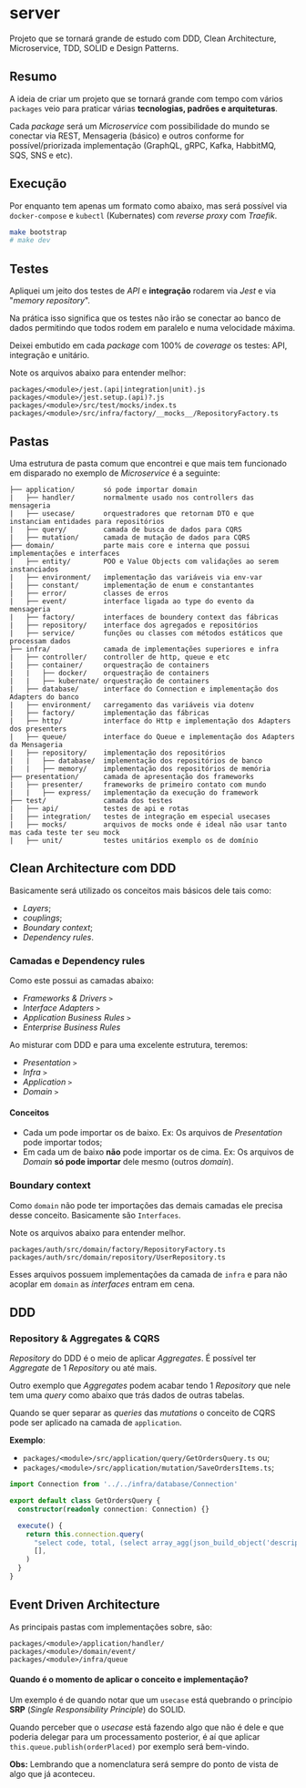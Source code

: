# server

Projeto que se tornará grande de estudo com DDD, Clean Architecture, Microservice, TDD, SOLID e Design Patterns.

## Resumo

A ideia de criar um projeto que se tornará grande com tempo com vários `packages` veio para praticar várias
**tecnologias, padrões e arquiteturas**.

Cada _package_ será um _Microservice_ com possibilidade do mundo se conectar via REST, Mensageria (básico) e outros
conforme for possível/priorizada implementação (GraphQL, gRPC, Kafka, HabbitMQ, SQS, SNS e etc).

## Execução

Por enquanto tem apenas um formato como abaixo, mas será possível via `docker-compose` e `kubectl` (Kubernates) com
_reverse proxy_ com _Traefik_.

```bash
make bootstrap
# make dev
```

## Testes

Apliquei um jeito dos testes de _API_ e **integração** rodarem via _Jest_ e via "_memory repository_".

Na prática isso significa que os testes não irão se conectar ao banco de dados permitindo que todos rodem em paralelo
e numa velocidade máxima.

Deixei embutido em cada _package_ com 100% de _coverage_ os testes: API, integração e unitário.

Note os arquivos abaixo para entender melhor:

```
packages/<module>/jest.(api|integration|unit).js
packages/<module>/jest.setup.(api)?.js
packages/<module>/src/test/mocks/index.ts
packages/<module>/src/infra/factory/__mocks__/RepositoryFactory.ts
```

## Pastas

Uma estrutura de pasta comum que encontrei e que mais tem funcionado em disparado no exemplo de _Microservice_ é a seguinte:

```
├── application/       só pode importar domain
|   ├── handler/       normalmente usado nos controllers das mensageria
|   ├── usecase/       orquestradores que retornam DTO e que instanciam entidades para repositórios
|   ├── query/         camada de busca de dados para CQRS
|   ├── mutation/      camada de mutação de dados para CQRS
├── domain/            parte mais core e interna que possui implementações e interfaces
|   ├── entity/        POO e Value Objects com validações ao serem instanciados
|   ├── environment/   implementação das variáveis via env-var
|   ├── constant/      implementação de enum e constantantes
|   ├── error/         classes de erros
|   ├── event/         interface ligada ao type do evento da mensageria
|   ├── factory/       interfaces de boundery context das fábricas
|   ├── repository/    interface dos agregados e repositórios
|   ├── service/       funções ou classes com métodos estáticos que processam dados
├── infra/             camada de implementações superiores e infra
|   ├── controller/    controller de http, queue e etc
|   ├── container/     orquestração de containers
|   |   ├── docker/    orquestração de containers
|   |   ├── kubernate/ orquestração de containers
|   ├── database/      interface do Connection e implementação dos Adapters do banco
|   ├── environment/   carregamento das variáveis via dotenv
|   ├── factory/       implementação das fábricas
|   ├── http/          interface do Http e implementação dos Adapters dos presenters
|   ├── queue/         interface do Queue e implementação dos Adapters da Mensageria
|   ├── repository/    implementação dos repositórios
|   |   ├── database/  implementação dos repositórios de banco
|   |   ├── memory/    implementação dos repositórios de memória
├── presentation/      camada de apresentação dos frameworks
|   ├── presenter/     frameworks de primeiro contato com mundo
|   |   ├── express/   implementação da execução do framework
├── test/              camada dos testes
|   ├── api/           testes de api e rotas
|   ├── integration/   testes de integração em especial usecases
|   ├── mocks/         arquivos de mocks onde é ideal não usar tanto mas cada teste ter seu mock
|   ├── unit/          testes unitários exemplo os de domínio
```

## Clean Architecture com DDD

Basicamente será utilizado os conceitos mais básicos dele tais como:

- _Layers_;
- _couplings_;
- _Boundary context_;
- _Dependency rules_.

### Camadas e Dependency rules

Como este possui as camadas abaixo:

- _Frameworks & Drivers_ `>`
- _Interface Adapters_ `>`
- _Application Business Rules_ `>`
- _Enterprise Business Rules_

Ao misturar com DDD e para uma excelente estrutura, teremos:

- _Presentation_ `>`
- _Infra_ `>`
- _Application_ `>`
- _Domain_ `>`

#### Conceitos

- Cada um pode importar os de baixo. Ex: Os arquivos de _Presentation_ pode importar todos;
- Em cada um de baixo **não** pode importar os de cima. Ex: Os arquivos de _Domain_ **só pode importar** dele mesmo (outros _domain_).

### Boundary context

Como `domain` não pode ter importações das demais camadas ele precisa desse conceito. Basicamente são `Interfaces`.

Note os arquivos abaixo para entender melhor.

```
packages/auth/src/domain/factory/RepositoryFactory.ts
packages/auth/src/domain/repository/UserRepository.ts
```

Esses arquivos possuem implementações da camada de `infra` e para não acoplar em `domain` as _interfaces_ entram em cena.

## DDD

### Repository & Aggregates & CQRS

_Repository_ do DDD é o meio de aplicar _Aggregates_. É possível ter _Aggregate_ de 1 _Repository_ ou até mais.

Outro exemplo que _Aggregates_ podem acabar tendo 1 _Repository_ que nele tem uma _query_ como abaixo que trás dados de
outras tabelas.

Quando se quer separar as _queries_ das _mutations_ o conceito de CQRS pode ser aplicado na camada de `application`.

**Exemplo**:

- `packages/<module>/src/application/query/GetOrdersQuery.ts` ou;
- `packages/<module>/src/application/mutation/SaveOrdersItems.ts`;

```ts
import Connection from '../../infra/database/Connection'

export default class GetOrdersQuery {
  constructor(readonly connection: Connection) {}

  execute() {
    return this.connection.query(
      "select code, total, (select array_agg(json_build_object('description', i.description, 'price', oi.price)) from ccca.order_item oi join ccca.item i using (id_item) where oi.id_order = o.id_order) as items from ccca.order o",
      [],
    )
  }
}
```

## Event Driven Architecture

As principais pastas com implementações sobre, são:

```
packages/<module>/application/handler/
packages/<module>/domain/event/
packages/<module>/infra/queue
```

#### Quando é o momento de aplicar o conceito e implementação?

Um exemplo é de quando notar que um `usecase` está quebrando o princípio **SRP** (_Single Responsibility Principle_)
do SOLID.

Quando perceber que o _usecase_ está fazendo algo que não é dele e que poderia delegar para um processamento posterior,
é aí que aplicar `this.queue.publish(orderPlaced)` por exemplo será bem-vindo.

**Obs:** Lembrando que a nomenclatura será sempre do ponto de vista de algo que já aconteceu.
